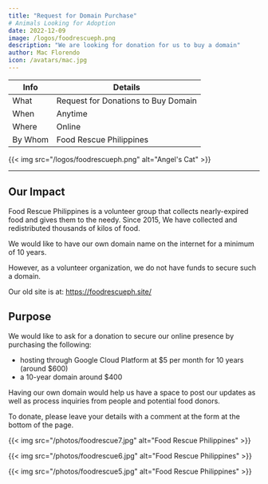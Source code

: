 ```yaml
---
title: "Request for Domain Purchase"
# Animals Looking for Adoption
date: 2022-12-09
image: /logos/foodrescueph.png
description: "We are looking for donation for us to buy a domain"
author: Mac Florendo
icon: /avatars/mac.jpg
---
```


<!-- Dec 21, 2021 -->


Info | Details 
--- | ---
What | Request for Donations to Buy Domain
When | Anytime
Where | Online
By Whom | Food Rescue Philippines

{{< img src="/logos/foodrescueph.png" alt="Angel's Cat" >}}

---


## Our Impact

Food Rescue Philippines is a volunteer group that collects nearly-expired food and gives them to the needy. Since 2015, We have collected and redistributed thousands of kilos of food. 

We would like to have our own domain name on the internet for a minimum of 10 years. 

However, as a volunteer organization, we do not have funds to secure such a domain. 

Our old site is at: https://foodrescueph.site/


## Purpose

We would like to ask for a donation to secure our online presence by purchasing the following:
- hosting through Google Cloud Platform at $5 per month for 10 years (around $600)
- a 10-year domain around $400

Having our own domain would help us have a space to post our updates as well as process inquiries from people and potential food donors. 

To donate, please leave your details with a comment at the form at the bottom of the page.

{{< img src="/photos/foodrescue7.jpg" alt="Food Rescue Philippines" >}}

{{< img src="/photos/foodrescue6.jpg" alt="Food Rescue Philippines" >}}

{{< img src="/photos/foodrescue5.jpg" alt="Food Rescue Philippines" >}}
